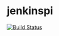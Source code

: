 # jenkinspi
[![Build Status](http://ec2-35-173-84-150.compute-1.amazonaws.com/buildStatus/icon?job=pi)](http://ec2-35-173-84-150.compute-1.amazonaws.com/job/pi/)
